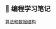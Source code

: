 ## :book:    编程学习笔记

[算法和数据结构](https://github.com/heibaiying/LearningNotes/tree/master/notes/%E7%AE%97%E6%B3%95%E5%92%8C%E6%95%B0%E6%8D%AE%E7%BB%93%E6%9E%84)